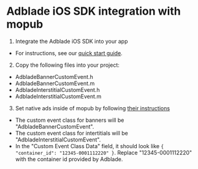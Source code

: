 # Adblade iOS SDK integration with mopub

1. Integrate the Adblade iOS SDK into your app
  - For instructions, see our [quick start guide](https://github.com/adiant/ios-sdk/wiki/Getting-Started). 
2. Copy the following files into your project: 
  - AdbladeBannerCustomEvent.h
  - AdbladeBannerCustomEvent.m
  - AdbladeInterstitialCustomEvent.h
  - AdbladeInterstitialCustomEvent.m
3. Set native ads inside of mopub by following [their instructions](https://dev.twitter.com/mopub/ui-setup/network-setup-custom-native)
  - The custom event class for banners will be "AdbladeBannerCustomEvent". 
  - The custom event class for intertitials will be "AdbladeInterstitialCustomEvent". 
  - In the "Custom Event Class Data" field, it should look like `{ "container_id": "12345-0001112220" }`. Replace "12345-0001112220" with the container id provided by Adblade.

